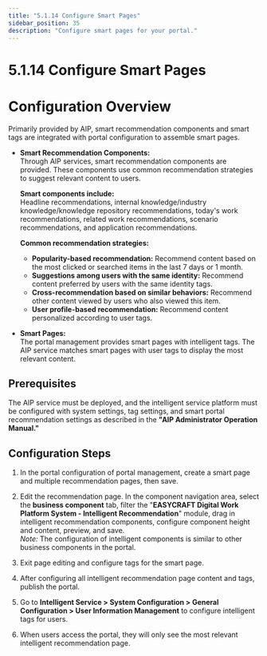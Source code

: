 ```yaml
---
title: "5.1.14 Configure Smart Pages"
sidebar_position: 35
description: "Configure smart pages for your portal."
---
```


# 5.1.14 Configure Smart Pages

# Configuration Overview

Primarily provided by AIP, smart recommendation components and smart tags are integrated with portal configuration to assemble smart pages.

- **Smart Recommendation Components:**  
  Through AIP services, smart recommendation components are provided. These components use common recommendation strategies to suggest relevant content to users.

  **Smart components include:**  
  Headline recommendations, internal knowledge/industry knowledge/knowledge repository recommendations, today's work recommendations, related work recommendations, scenario recommendations, and application recommendations.

  **Common recommendation strategies:**  
  - **Popularity-based recommendation:** Recommend content based on the most clicked or searched items in the last 7 days or 1 month.  
  - **Suggestions among users with the same identity:** Recommend content preferred by users with the same identity tags.  
  - **Cross-recommendation based on similar behaviors:** Recommend other content viewed by users who also viewed this item.  
  - **User profile-based recommendation:** Recommend content personalized according to user tags.

- **Smart Pages:**  
  The portal management provides smart pages with intelligent tags. The AIP service matches smart pages with user tags to display the most relevant content.



## Prerequisites

The AIP service must be deployed, and the intelligent service platform must be configured with system settings, tag settings, and smart portal recommendation settings as described in the **"AIP Administrator Operation Manual."**



## Configuration Steps

1. In the portal configuration of portal management, create a smart page and multiple recommendation pages, then save.

2. Edit the recommendation page. In the component navigation area, select the **business component** tab, filter the "**EASYCRAFT Digital Work Platform System - Intelligent Recommendation**" module, drag in intelligent recommendation components, configure component height and content, preview, and save.  
   *Note:* The configuration of intelligent components is similar to other business components in the portal.

3. Exit page editing and configure tags for the smart page.

4. After configuring all intelligent recommendation page content and tags, publish the portal.

5. Go to **Intelligent Service > System Configuration > General Configuration > User Information Management** to configure intelligent tags for users.

6. When users access the portal, they will only see the most relevant intelligent recommendation page.
